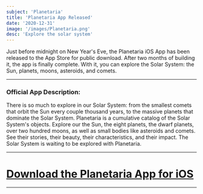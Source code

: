 ```yaml
---
subject: 'Planetaria'
title: 'Planetaria App Released'
date: '2020-12-31'
image: '/images/Planetaria.png'
desc: 'Explore the solar system'
---
```


Just before midnight on New Year's Eve, the Planetaria iOS App has been released to the App Store for public download. After two months of building it, the app is finally complete. With it, you can explore the Solar System: the Sun, planets, moons, asteroids, and comets.

---

### Official App Description:
There is so much to explore in our Solar System: from the smallest comets that orbit the Sun every couple thousand years, to the massive planets that dominate the Solar System. Planetaria is a cumulative catalog of the Solar System's objects. Explore our the Sun, the eight planets, the dwarf planets, over two hundred moons, as well as small bodies like asteroids and comets. See their stories, their beauty, their characteristics, and their impact. The Solar System is waiting to be explored with Planetaria.

---

# [Download the Planetaria App for iOS](https://apps.apple.com/is/app/planetaria/id1546887479)

---
